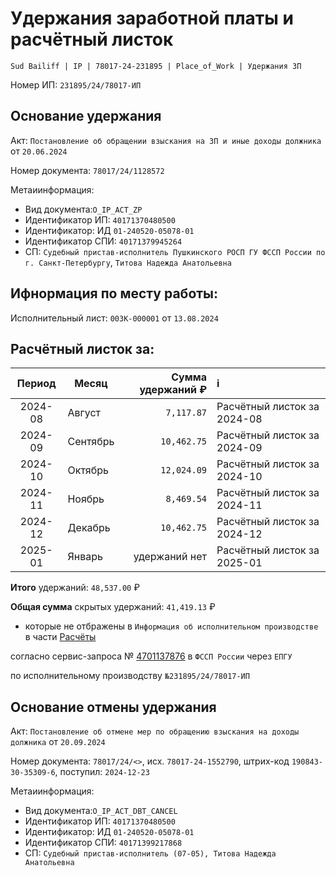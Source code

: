 # Удержания заработной платы и расчётный листок

`Sud Bailiff | IP | 78017-24-231895 | Place_of_Work | Удержания ЗП`

Номер ИП: `231895/24/78017-ИП`

## Основание удержания

Акт: `Постановление об обращении взыскания на ЗП и иные доходы должника`
от `20.06.2024`

Номер документа: `78017/24/1128572`

Метаиинформация: 
- Вид документа:`O_IP_ACT_ZP`
- Идентификатор ИП: `40171370480500`
- Идентификатор: ИД `01-240520-05078-01`
- Идентификатор СПИ: `40171379945264`
- СП: `Судебный пристав-исполнитель Пушкинского РОСП ГУ ФССП России по г. Санкт-Петербургу`, `Титова Надежда Анатольевна`

## Ифнормация по месту работы:

Исполнительный лист: `00ЗК-000001` от `13.08.2024`


## Расчётный листок за:

| Период | Месяц | Сумма удержаний ₽ | i |
|:-----:|-----|-----:|:-----|
| 2024-08 | Август | `7,117.87` | Расчётный листок за 2024-08 |
| 2024-09 | Сентябрь | `10,462.75` | Расчётный листок за 2024-09 |
| 2024-10 | Октябрь | `12,024.09` | Расчётный листок за 2024-10 |
| 2024-11 | Ноябрь | `8,469.54` | Расчётный листок за 2024-11 |
| 2024-12 | Декабрь | `10,462.75` | Расчётный листок за 2024-12 |
| 2025-01 | Январь | удержаний нет | Расчётный листок за 2025-01 |

**Итого** удержаний: `48,537.00` ₽

**Общая сумма** скрытых удержаний: `41,419.13` ₽
- которые не отбражены в `Информация об исполнительном производстве` в части [Расчёты](https://github.com/fssp-ip-78017-24-231895/sud-bailiff-ip-78017-24-231895-media/blob/d206da58c82ed6e036d2296555ac3e93a2f22a8e/calc-and-compare/oder/4701137876/index.pdf)

согласно сервис-запроса № [4701137876](https://fssp.gosuslugi.ru/order/result/4701137876) в `ФССП России` через `ЕПГУ`

по исполнительному производству `№231895/24/78017-ИП`



## Основание отмены удержания

Акт: `Постановление об отмене мер по обращению взыскания на доходы должника`
от `20.09.2024`

Номер документа: `78017/24/<>`, 
исх. `78017-24-1552790`, штрих-код `190843-30-35309-6`, поступил: `2024-12-23`


Метаиинформация: 
- Вид документа:`O_IP_ACT_DBT_CANCEL`
- Идентификатор ИП: `40171370480500`
- Идентификатор: ИД `01-240520-05078-01`
- Идентификатор СПИ: `40171399217868`
- СП: `Судебный пристав-исполнитель (07-05), Титова Надежда Анатольевна`

